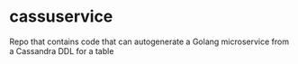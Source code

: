 # cassuservice
Repo that contains code that can autogenerate a Golang microservice from a Cassandra DDL for a table
